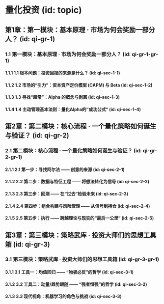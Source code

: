 # 量化投资 (id: topic)

## 第1章：第一模块：基本原理 · 市场为何会奖励一部分人？ (id: qi-gr-1)
### 1.1 第一模块：基本原理 · 市场为何会奖励一部分人？ (id: qi-gr-1-gr-1)
#### 1.1.1 1.1 根本问题：投资回报的来源是什么？ (id: qi-sec-1-1)
#### 1.1.2 1.2 市场的“引力”：资本资产定价模型 (CAPM) 与 Beta (id: qi-sec-1-2)
#### 1.1.3 1.3 寻找“超常”：Alpha 的概念与剥离 (id: qi-sec-1-3)
#### 1.1.4 1.4 主动管理基本法则：量化Alpha的“成功公式” (id: qi-sec-1-4)

## 第2章：第二模块：核心流程 · 一个量化策略如何诞生与验证？ (id: qi-gr-2)
### 2.1 第二模块：核心流程 · 一个量化策略如何诞生与验证？ (id: qi-gr-2-gr-1)
#### 2.1.1 2.1 第一步：寻找阿尔法 —— 创意的来源 (id: qi-sec-2-1)
#### 2.1.2 2.2 第二步：数据与特征工程 —— 将想法转化为信号 (id: qi-sec-2-2)
#### 2.1.3 2.3 第三步：回测 —— 在“过去”检验未来 (id: qi-sec-2-3)
#### 2.1.4 2.4 第四步：组合构建与风险管理 —— 从信号到持仓 (id: qi-sec-2-4)
#### 2.1.5 2.5 第五步：执行 —— 跨越理论与现实的“最后一公里” (id: qi-sec-2-5)

## 第3章：第三模块：策略武库 · 投资大师们的思想工具箱 (id: qi-gr-3)
### 3.1 第三模块：策略武库 · 投资大师们的思想工具箱 (id: qi-gr-3-gr-1)
#### 3.1.1 3.1 工具一：均值回归 —— “物极必反”的哲学 (id: qi-sec-3-1)
#### 3.1.2 3.2 工具二：动量/趋势跟随 —— “强者恒强”的哲学 (id: qi-sec-3-2)
#### 3.1.3 3.3 现代视角：机器学习的角色与挑战 (id: qi-sec-3-3)
